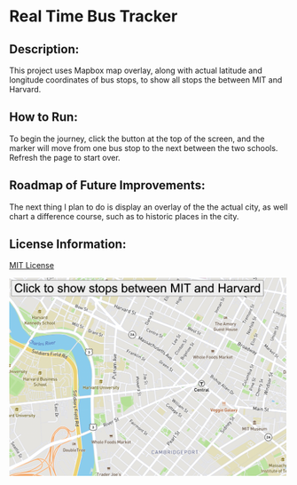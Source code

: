 # Real Time Bus Tracker

## Description:

This project uses Mapbox map overlay, along with actual latitude and longitude coordinates of bus stops, to show all stops the between MIT and Harvard.

## How to Run:

To begin the journey, click the button at the top of the screen, and the marker will move from one bus stop to the next between the two schools. Refresh the page to start over.

## Roadmap of Future Improvements:

The next thing I plan to do is display an overlay of the the actual city, as well chart a difference course, such as to historic places in the city.

## License Information:

<a href="https://github.com/amandapadgett/Portfolio/blob/main/MapAnimation/LICENSE">MIT License</a>

<img src="https://github.com/amandapadgett/Portfolio/blob/main/images/Bus_Stops_MITandHarvard.png" width="500" height="auto" />
